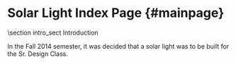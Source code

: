 Solar Light Index Page                              {#mainpage}
=========================

\section intro_sect Introduction

In the Fall 2014 semester, it was decided that a solar light was to be built for the Sr. Design Class.

